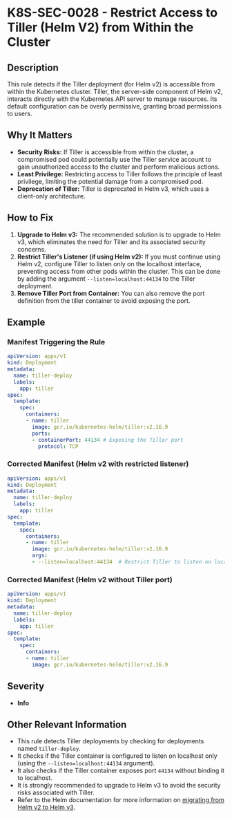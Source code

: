 # K8S-SEC-0028 - Restrict Access to Tiller (Helm V2) from Within the Cluster

## Description

This rule detects if the Tiller deployment (for Helm v2) is accessible from within the Kubernetes cluster. Tiller, the server-side component of Helm v2, interacts directly with the Kubernetes API server to manage resources.  Its default configuration can be overly permissive, granting broad permissions to users.

## Why It Matters

-   **Security Risks:** If Tiller is accessible from within the cluster, a compromised pod could potentially use the Tiller service account to gain unauthorized access to the cluster and perform malicious actions.
-   **Least Privilege:**  Restricting access to Tiller follows the principle of least privilege, limiting the potential damage from a compromised pod.
-   **Deprecation of Tiller:** Tiller is deprecated in Helm v3, which uses a client-only architecture.

## How to Fix

1.  **Upgrade to Helm v3:** The recommended solution is to upgrade to Helm v3, which eliminates the need for Tiller and its associated security concerns.
2.  **Restrict Tiller's Listener (if using Helm v2):** If you must continue using Helm v2, configure Tiller to listen only on the localhost interface, preventing access from other pods within the cluster.  This can be done by adding the argument `--listen=localhost:44134` to the Tiller deployment.
3. **Remove Tiller Port from Container:** You can also remove the port definition from the tiller container to avoid exposing the port.

## Example

### Manifest Triggering the Rule

```yaml
apiVersion: apps/v1
kind: Deployment
metadata:
  name: tiller-deploy
  labels:
    app: tiller
spec:
  template:
    spec:
      containers:
      - name: tiller
        image: gcr.io/kubernetes-helm/tiller:v2.16.9
        ports:
        - containerPort: 44134 # Exposing the Tiller port
          protocol: TCP
```

### Corrected Manifest (Helm v2 with restricted listener)

```yaml
apiVersion: apps/v1
kind: Deployment
metadata:
  name: tiller-deploy
  labels:
    app: tiller
spec:
  template:
    spec:
      containers:
      - name: tiller
        image: gcr.io/kubernetes-helm/tiller:v2.16.9
        args:
        - --listen=localhost:44134  # Restrict Tiller to listen on localhost only
```

### Corrected Manifest (Helm v2 without Tiller port)

```yaml
apiVersion: apps/v1
kind: Deployment
metadata:
  name: tiller-deploy
  labels:
    app: tiller
spec:
  template:
    spec:
      containers:
      - name: tiller
        image: gcr.io/kubernetes-helm/tiller:v2.16.9
```

## Severity

  - **Info**

## Other Relevant Information

-   This rule detects Tiller deployments by checking for deployments named `tiller-deploy`.
-   It checks if the Tiller container is configured to listen on localhost only (using the `--listen=localhost:44134` argument).
-   It also checks if the Tiller container exposes port `44134` without binding it to localhost.
-   It is strongly recommended to upgrade to Helm v3 to avoid the security risks associated with Tiller.
-   Refer to the Helm documentation for more information on [migrating from Helm v2 to Helm v3](https://helm.sh/docs/topics/v2_v3_migration/).

